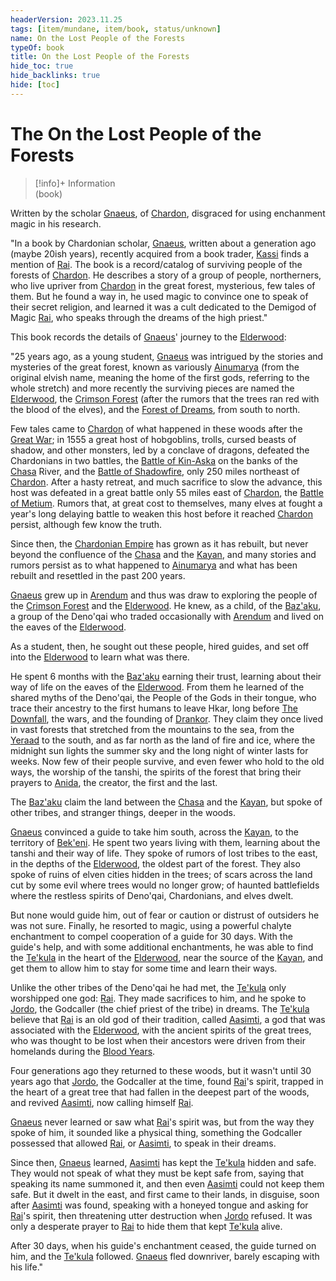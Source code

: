 ```yaml
---
headerVersion: 2023.11.25
tags: [item/mundane, item/book, status/unknown]
name: On the Lost People of the Forests
typeOf: book
title: On the Lost People of the Forests
hide_toc: true
hide_backlinks: true
hide: [toc]
---
```

# The On the Lost People of the Forests
>[!info]+ Information  
> (book)  
> 

Written by the scholar [Gnaeus](<../../people/chardonians/gnaeus.md>), of [Chardon](<../../gazetteer/west-coast/chardonian-empire/chardon/chardon.md>), disgraced for using enchanment magic in his research. 

"In a book by Chardonian scholar, [Gnaeus](<../../people/chardonians/gnaeus.md>), written about a generation ago (maybe 20ish years), recently acquired from a book trader, [Kassi](<../../people/dunmari/kassi.md>) finds a mention of [Rai](<../../people/pcs/great-war/rai.md>). The book is a record/catalog of surviving people of the forests of [Chardon](<../../gazetteer/west-coast/chardonian-empire/chardon/chardon.md>). He describes a story of a group of people, northerners, who live upriver from [Chardon](<../../gazetteer/west-coast/chardonian-empire/chardon/chardon.md>) in the great forest, mysterious, few tales of them. But he found a way in, he used magic to convince one to speak of their secret religion, and learned it was a cult dedicated to the Demigod of Magic [Rai](<../../people/pcs/great-war/rai.md>), who speaks through the dreams of the high priest."

This book records the details of [Gnaeus](<../../people/chardonians/gnaeus.md>)' journey to the [Elderwood](<../../gazetteer/chasa-nahadi-watershed/elderwood.md>): 

"25 years ago, as a young student, [Gnaeus](<../../people/chardonians/gnaeus.md>) was intrigued by the stories and mysteries of the great forest, known as variously [Ainumarya](<../../gazetteer/chasa-nahadi-watershed/ainumarya.md>) (from the original elvish name, meaning the home of the first gods, referring to the whole stretch) and more recently the surviving pieces are named the [Elderwood](<../../gazetteer/chasa-nahadi-watershed/elderwood.md>), the [Crimson Forest](<../../gazetteer/chasa-nahadi-watershed/crimson-forest.md>) (after the rumors that the trees ran red with the blood of the elves), and the [Forest of Dreams](<../../gazetteer/chasa-nahadi-watershed/forest-of-dreams.md>), from south to north.

Few tales came to [Chardon](<../../gazetteer/west-coast/chardonian-empire/chardon/chardon.md>) of what happened in these woods after the [Great War](<../../events/1500s/great-war.md>); in 1555 a great host of hobgoblins, trolls, cursed beasts of shadow, and other monsters, led by a conclave of dragons, defeated the Chardonians in two battles, the [Battle of Kin-Aska](<../../events/1500s/battle-of-kin-aska.md>) on the banks of the [Chasa](<../../gazetteer/chasa-nahadi-watershed/rivers/chasa.md>) River, and the [Battle of Shadowfire](<../../events/1500s/battle-of-shadowfire.md>), only 250 miles northeast of [Chardon](<../../gazetteer/west-coast/chardonian-empire/chardon/chardon.md>). After a hasty retreat, and much sacrifice to slow the advance, this host was defeated in a great battle only 55 miles east of [Chardon](<../../gazetteer/west-coast/chardonian-empire/chardon/chardon.md>), the [Battle of Metium](<../../events/1500s/battle-of-metium.md>). Rumors that, at great cost to themselves, many elves at fought a year's long delaying battle to weaken this host before it reached [Chardon](<../../gazetteer/west-coast/chardonian-empire/chardon/chardon.md>) persist, although few know the truth.

Since then, the [Chardonian Empire](<../../gazetteer/west-coast/chardonian-empire/chardonian-empire.md>) has grown as it has rebuilt, but never beyond the confluence of the [Chasa](<../../gazetteer/chasa-nahadi-watershed/rivers/chasa.md>) and the [Kayan](<../../gazetteer/chasa-nahadi-watershed/rivers/kayan.md>), and many stories and rumors persist as to what happened to [Ainumarya](<../../gazetteer/chasa-nahadi-watershed/ainumarya.md>) and what has been rebuilt and resettled in the past 200 years.

[Gnaeus](<../../people/chardonians/gnaeus.md>) grew up in [Arendum](<../../gazetteer/west-coast/chardonian-empire/chasa-river-valley/arendum.md>) and thus was draw to exploring the people of the [Crimson Forest](<../../gazetteer/chasa-nahadi-watershed/crimson-forest.md>) and the [Elderwood](<../../gazetteer/chasa-nahadi-watershed/elderwood.md>). He knew, as a child, of the [Baz'aku](<../../groups/deno-qai/baz-aku.md>), a group of the Deno'qai who traded occasionally with [Arendum](<../../gazetteer/west-coast/chardonian-empire/chasa-river-valley/arendum.md>) and lived on the eaves of the [Elderwood](<../../gazetteer/chasa-nahadi-watershed/elderwood.md>).

As a student, then, he sought out these people, hired guides, and set off into the [Elderwood](<../../gazetteer/chasa-nahadi-watershed/elderwood.md>) to learn what was there.

He spent 6 months with the [Baz'aku](<../../groups/deno-qai/baz-aku.md>) earning their trust, learning about their way of life on the eaves of the [Elderwood](<../../gazetteer/chasa-nahadi-watershed/elderwood.md>). From them he learned of the shared myths of the Deno'qai, the People of the Gods in their tongue, who trace their ancestry to the first humans to leave Hkar, long before [The Downfall](<../../events/ancient/the-downfall.md>), the wars, and the founding of [Drankor](<../../history/drankorian-era/drankor.md>). They claim they once lived in vast forests that stretched from the mountains to the sea, from the [Yeraad](<../../gazetteer/west-coast/rivers/yeraad.md>) to the south, and as far north as the land of fire and ice, where the midnight sun lights the summer sky and the long night of winter lasts for weeks. Now few of their people survive, and even fewer who hold to the old ways, the worship of the tanshi, the spirits of the forest that bring their prayers to [Anida](<../../cosmology/gods/high-gods/anida.md>), the creator, the first and the last.

The [Baz'aku](<../../groups/deno-qai/baz-aku.md>) claim the land between the [Chasa](<../../gazetteer/chasa-nahadi-watershed/rivers/chasa.md>) and the [Kayan](<../../gazetteer/chasa-nahadi-watershed/rivers/kayan.md>), but spoke of other tribes, and stranger things, deeper in the woods.

[Gnaeus](<../../people/chardonians/gnaeus.md>) convinced a guide to take him south, across the [Kayan](<../../gazetteer/chasa-nahadi-watershed/rivers/kayan.md>), to the territory of [Bek'eni](<../../groups/deno-qai/bek-eni.md>). He spent two years living with them, learning about the tanshi and their way of life. They spoke of rumors of lost tribes to the east, in the depths of the [Elderwood](<../../gazetteer/chasa-nahadi-watershed/elderwood.md>), the oldest part of the forest. They also spoke of ruins of elven cities hidden in the trees; of scars across the land cut by some evil where trees would no longer grow; of haunted battlefields where the restless spirits of Deno'qai, Chardonians, and elves dwelt.

But none would guide him, out of fear or caution or distrust of outsiders he was not sure. Finally, he resorted to magic, using a powerful chalyte enchantment to compel cooperation of a guide for 30 days. With the guide's help, and with some additional enchantments, he was able to find the [Te'kula](<../../groups/deno-qai/te-kula.md>) in the heart of the [Elderwood](<../../gazetteer/chasa-nahadi-watershed/elderwood.md>), near the source of the [Kayan](<../../gazetteer/chasa-nahadi-watershed/rivers/kayan.md>), and get them to allow him to stay for some time and learn their ways.

Unlike the other tribes of the Deno'qai he had met, the [Te'kula](<../../groups/deno-qai/te-kula.md>) only worshipped one god: [Rai](<../../people/pcs/great-war/rai.md>). They made sacrifices to him, and he spoke to [Jordo](<../../people/deno-qai/jordo.md>), the Godcaller (the chief priest of the tribe) in dreams. The [Te'kula](<../../groups/deno-qai/te-kula.md>) believe that [Rai](<../../people/pcs/great-war/rai.md>) is an old god of their tradition, called [Aasimti](<../../cosmology/gods/tanshi/aasimti.md>), a god that was associated with the [Elderwood](<../../gazetteer/chasa-nahadi-watershed/elderwood.md>), with the ancient spirits of the great trees, who was thought to be lost when their ancestors were driven from their homelands during the [Blood Years](<../../events/1500s/blood-years.md>).

Four generations ago they returned to these woods, but it wasn't until 30 years ago that [Jordo](<../../people/deno-qai/jordo.md>), the Godcaller at the time, found [Rai](<../../people/pcs/great-war/rai.md>)'s spirit, trapped in the heart of a great tree that had fallen in the deepest part of the woods, and revived [Aasimti](<../../cosmology/gods/tanshi/aasimti.md>), now calling himself [Rai](<../../people/pcs/great-war/rai.md>).

[Gnaeus](<../../people/chardonians/gnaeus.md>) never learned or saw what [Rai](<../../people/pcs/great-war/rai.md>)'s spirit was, but from the way they spoke of him, it sounded like a physical thing, something the Godcaller possessed that allowed [Rai](<../../people/pcs/great-war/rai.md>), or [Aasimti](<../../cosmology/gods/tanshi/aasimti.md>), to speak in their dreams.

Since then, [Gnaeus](<../../people/chardonians/gnaeus.md>) learned, [Aasimti](<../../cosmology/gods/tanshi/aasimti.md>) has kept the [Te'kula](<../../groups/deno-qai/te-kula.md>) hidden and safe. They would not speak of what they must be kept safe from, saying that speaking its name summoned it, and then even [Aasimti](<../../cosmology/gods/tanshi/aasimti.md>) could not keep them safe. But it dwelt in the east, and first came to their lands, in disguise, soon after [Aasimti](<../../cosmology/gods/tanshi/aasimti.md>) was found, speaking with a honeyed tongue and asking for [Rai](<../../people/pcs/great-war/rai.md>)'s spirit, then threatening utter destruction when [Jordo](<../../people/deno-qai/jordo.md>) refused. It was only a desperate prayer to [Rai](<../../people/pcs/great-war/rai.md>) to hide them that kept [Te'kula](<../../groups/deno-qai/te-kula.md>) alive.

After 30 days, when his guide's enchantment ceased, the guide turned on him, and the [Te'kula](<../../groups/deno-qai/te-kula.md>) followed. [Gnaeus](<../../people/chardonians/gnaeus.md>) fled downriver, barely escaping with his life."